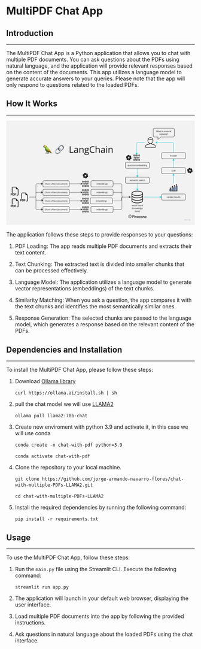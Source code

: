 # MultiPDF Chat App

## Introduction
------------
The MultiPDF Chat App is a Python application that allows you to chat with multiple PDF documents. You can ask questions about the PDFs using natural language, and the application will provide relevant responses based on the content of the documents. This app utilizes a language model to generate accurate answers to your queries. Please note that the app will only respond to questions related to the loaded PDFs.

## How It Works
------------

![MultiPDF Chat App Diagram](./docs/PDF-LangChain.jpg)

The application follows these steps to provide responses to your questions:

1. PDF Loading: The app reads multiple PDF documents and extracts their text content.

2. Text Chunking: The extracted text is divided into smaller chunks that can be processed effectively.

3. Language Model: The application utilizes a language model to generate vector representations (embeddings) of the text chunks.

4. Similarity Matching: When you ask a question, the app compares it with the text chunks and identifies the most semantically similar ones.

5. Response Generation: The selected chunks are passed to the language model, which generates a response based on the relevant content of the PDFs.

## Dependencies and Installation
----------------------------
To install the MultiPDF Chat App, please follow these steps:
1. Download [Ollama library](https://github.com/jmorganca/ollama)
   ```
   curl https://ollama.ai/install.sh | sh
   ```
2. pull the chat model we will use [LLAMA2](https://ollama.ai/library/llama2)
   ```
   ollama pull llama2:70b-chat
   ```
3. Create new enviroment with python 3.9 and activate it, in this case we will use conda
   ```
   conda create -n chat-with-pdf python=3.9
   ```
   ```
   conda activate chat-with-pdf
   ```


4. Clone the repository to your local machine.
   ```
   git clone https://github.com/jorge-armando-navarro-flores/chat-with-multiple-PDFs-LLAMA2.git
   ```
   ```
   cd chat-with-multiple-PDFs-LLAMA2
   ```

5. Install the required dependencies by running the following command:
   ```
   pip install -r requirements.txt
   ```


## Usage
-----
To use the MultiPDF Chat App, follow these steps:

1. Run the `main.py` file using the Streamlit CLI. Execute the following command:
   ```
   streamlit run app.py
   ```

2. The application will launch in your default web browser, displaying the user interface.

3. Load multiple PDF documents into the app by following the provided instructions.

4. Ask questions in natural language about the loaded PDFs using the chat interface.
